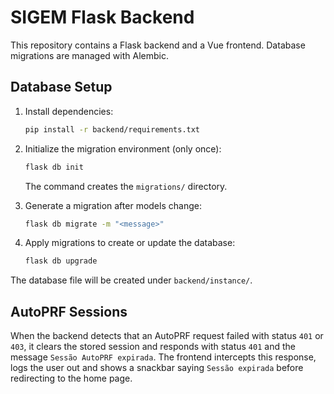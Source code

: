 # SIGEM Flask Backend

This repository contains a Flask backend and a Vue frontend. Database migrations are managed with Alembic.

## Database Setup

1. Install dependencies:
   ```bash
   pip install -r backend/requirements.txt
   ```

2. Initialize the migration environment (only once):
   ```bash
   flask db init
   ```
   The command creates the `migrations/` directory.

3. Generate a migration after models change:
   ```bash
   flask db migrate -m "<message>"
   ```

4. Apply migrations to create or update the database:
   ```bash
   flask db upgrade
   ```

The database file will be created under `backend/instance/`.

## AutoPRF Sessions

When the backend detects that an AutoPRF request failed with status `401` or
`403`, it clears the stored session and responds with status `401` and the
message `Sessão AutoPRF expirada`. The frontend intercepts this response,
logs the user out and shows a snackbar saying `Sessão expirada` before
redirecting to the home page.
